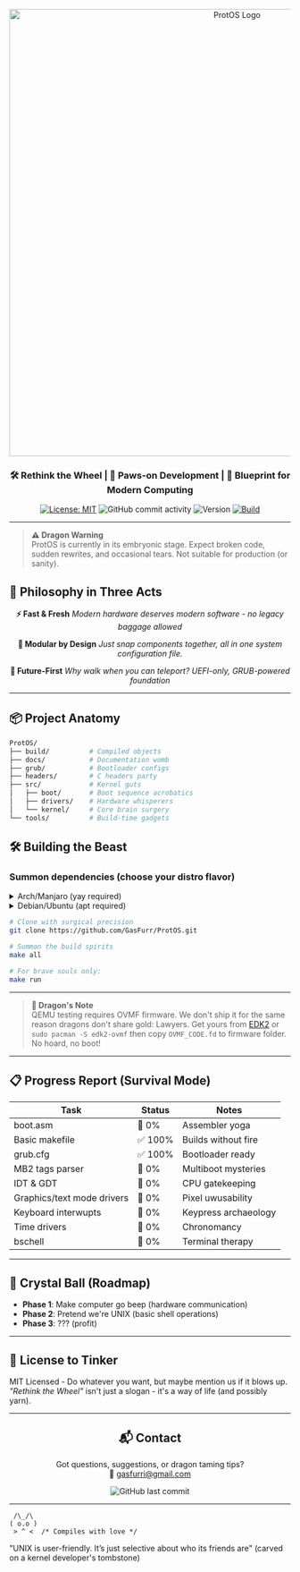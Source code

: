 <p align="center">
  <img src="https://github.com/user-attachments/assets/5f8269bf-997f-4cbc-92c1-9cda7ad919ec" alt="ProtOS Logo" width="800">
</p>

<h3 align="center">🛠 Rethink the Wheel | 🐾 Paws-on Development | 🔵 Blueprint for Modern Computing</h3>

<div align="center">
  
  [![License: MIT](https://img.shields.io/badge/License-MIT-blue.svg)](https://opensource.org/licenses/MIT)
  ![GitHub commit activity](https://img.shields.io/github/commit-activity/m/GasFurr/ProtOS)
  ![Version](https://img.shields.io/badge/Version-0.1.3--alpha-red)
  [![Build](https://img.shields.io/badge/Build-Passing-brightgreen)](https://github.com/GasFurr/ProtOS/actions)

</div>

---

> **⚠️ Dragon Warning**  
> ProtOS is currently in its embryonic stage. Expect broken code, sudden rewrites, and occasional tears. Not suitable for production (or sanity).

## 🚀 Philosophy in Three Acts

<div align="center">

**⚡ Fast & Fresh**
*Modern hardware deserves modern software - no legacy baggage allowed*

**🧩 Modular by Design**
*Just snap components together, all in one system configuration file.*

**🔭 Future-First**
*Why walk when you can teleport? UEFI-only, GRUB-powered foundation*

</div>

---

## 📦 Project Anatomy

```bash
ProtOS/
├── build/          # Compiled objects
├── docs/           # Documentation womb
├── grub/           # Bootloader configs
├── headers/        # C headers party
├── src/            # Kernel guts
│   ├── boot/       # Boot sequence acrobatics
│   ├── drivers/    # Hardware whisperers
│   └── kernel/     # Core brain surgery
└── tools/          # Build-time gadgets
```

## 🛠️ Building the Beast
### Summon dependencies (choose your distro flavor)
<details>
<summary>Arch/Manjaro (yay required)</summary>

```bash
# Summon compiler dragons (i use arch btw)
yay -S grub nasm gcc binutils qemu-full edk2-ovmf
```
</details>

<details>
<summary>Debian/Ubuntu (apt required)</summary>

```bash
# For our Debian/Ubuntu friends:
sudo apt install grub-pc nasm gcc binutils qemu-system-x86 ovmf
```
</details>


```bash
# Clone with surgical precision
git clone https://github.com/GasFurr/ProtOS.git

# Summon the build spirits
make all

# For brave souls only:
make run
```

---

> **🐉 Dragon's Note**  
> QEMU testing requires OVMF firmware. We don't ship it for the same reason
> dragons don't share gold: Lawyers. Get yours from 
> [EDK2](https://github.com/tianocore/edk2) or `sudo pacman -S edk2-ovmf`
> then copy `OVMF_CODE.fd` to firmware folder. No hoard, no boot!

---

## 📋 Progress Report (Survival Mode)

| Task                          | Status    | Notes               |
|-------------------------------|-----------|---------------------|
| boot.asm                      | 🚫 0%     | Assembler yoga      |
| Basic makefile                | ✅ 100%   | Builds without fire |
| grub.cfg                      | ✅ 100%   | Bootloader ready    |
| MB2 tags parser               | 🚫 0%     | Multiboot mysteries |
| IDT & GDT                     | 🚫 0%     | CPU gatekeeping     |
| Graphics/text mode drivers    | 🚫 0%     | Pixel uwusability   |
| Keyboard interwupts           | 🚫 0%     | Keypress archaeology|
| Time drivers                  | 🚫 0%     | Chronomancy         |
| bschell                       | 🚫 0%     | Terminal therapy    |

---

## 🔮 Crystal Ball (Roadmap)
- **Phase 1**: Make computer go beep (hardware communication)
- **Phase 2**: Pretend we're UNIX (basic shell operations)
- **Phase 3**: ??? (profit)

---

## 📜 License to Tinker
MIT Licensed - Do whatever you want, but maybe mention us if it blows up.  
*"Rethink the Wheel"* isn't just a slogan - it's a way of life (and possibly yarn).

---

<div align="center">
  
## 📬 Contact
Got questions, suggestions, or dragon taming tips?  
📧 [gasfurri@gmail.com](mailto:gasfurri@gmail.com)
  
  ![GitHub last commit](https://img.shields.io/github/last-commit/GasFurr/ProtOS?color=blue)

</div>

---

```asciiart
 /\_/\  
( o.o ) 
 > ^ <  /* Compiles with love */
```

"UNIX is user-friendly. It’s just selective about who its friends are" 
(carved on a kernel developer's tombstone)
